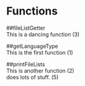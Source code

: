 # Functions

##fileListGetter  
This is a dancing function (3)  
  

##getLanguageType  
This is the first function (1)  


##printFileLists  
This is another function (2)  
does lots of stuff. (5)  

